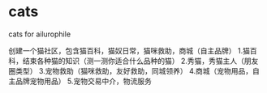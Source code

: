 # cats
cats for ailurophile

创建一个猫社区，包含猫百科，猫奴日常，猫咪救助，商城（自主品牌）
1.猫百科，结束各种猫的知识（测一测你适合什么品种的猫）
2.秀猫，秀猫主人（朋友圈类型）
3.宠物救助（猫咪救助，友好救助，同城领养）
4.商城（宠物用品，自主品牌宠物用品）
5.宠物交易中介，物流服务
